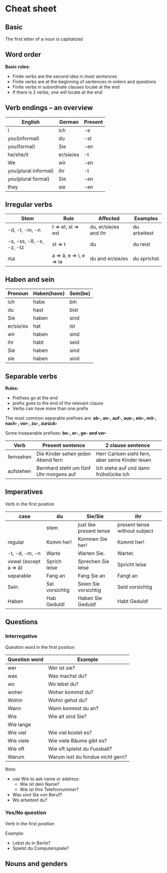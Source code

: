 # Cheat sheet

## Basic

The first letter of a noun is capitalized

## Word order

**Basic rules:**

* Finite verbs are the second idea in most sentences
* Finite verbs are at the beginning of sentences in orders and questions
* Finite verbs in subordinate clauses locate at the end
* If there is 2 verbs, one will locate at the end

## Verb endings – an overview

|English|German|Present|
|--|--|--|
|I|ich|-e|
|you(informal)|du|-st|
|you(formal)|Sie|-en|
|he/she/it|er/sie/es|-t|
|We|wir|-en|
|you(plural informal)|ihr|-t|
|you(plural formal)|Sie|-en|
|they|sie|-en|

## Irregular verbs

|Stem|Rule|Affected|Examples|
|--|--|--|--|
|-d, -t, -m, -n|t => et, st => est|du, er/sie/es and ihr|du arbeitest|
|-s, -ss, -ß, -x, -z, -tz|st => t|du|du reist|
|n\a|a => ä, e => i, e => ie|du and er/sie/es|du sprichst|

## Haben and sein

|Pronoun|Haben(have)|Sein(be)|
|--|--|--|
|ich|habe|bin|
|du|hast|bist|
|Sie|haben|sind|
|er/sie/es|hat|ist|
|wir|haben|sind|
|ihr|habt|seid|
|Sie|haben|sind|
|sie|haben|sind|

## Separable verbs

**Rules:**

* Prefixes go at the end
* prefix goes to the end of the relevant clause
* Verbs can have more than one prefix

The most common separable prefixes are: **ab-, an-, auf-, aus-, ein-, mit-, nach-, vor-, zu-, zurück-**

Some inseparable prefixes: **be-, er-, ge- and ver-**

|Verb|Present sentence|2 clause sentence|
|--|--|--|
|fernsehen|Die Kinder sehen jeden Abend fern|Herr Carlsen sieht fern, aber seine Kinder lesen|
|aufstehen|Bernhard steht um fünf Uhr morgens auf|Ich stehe auf und dann frühstücke ich|

## Imperatives

Verb in the first position

|case|du|Sie/Sie|ihr|
|--|--|--|--|
||stem|just like present tense|present tense without subject|
|regular|Komm her!|Kommen Sie her!|Kommt her!|
|-t, -d, -m, -n|Warte|Warten Sie.|Wartet.|
|vowel (except a => ä)|Sprich leise|Sprechen Sie leise|Spricht leise|
|separable|Fang an|Fang Sie an|Fangt an|
|Sein|Sei vorsichtig|Seien Sie vorsichtig|Seid vorsichtig|
|Haben|Hab Geduld!|Haben Sie Geduld!|Habt Geduld!|

## Questions

### Interrogative

Question word in the first position

|Question word|Example|
|--|--|
|wer|Wer ist sie?|
|was|Was machst du?|
|wo|Wo lebst du?|
|woher|Woher kommst du?|
|Wohin|Wohin gehst du?|
|Wann|Wann kommst du an?|
|Wie|Wie alt sind Sie?|
|Wie lange||
|Wie viel|Wie viel kostet es?|
|Wie viele|Wie viele Bäume gibt es?|
|Wie oft|Wie oft spielst du Fussball?|
|Warum|Warum isst du fondue nicht gern?|

Note:

* use Wie to ask name or address:
  * Wie ist dein Name?
  * Wie ist Ihre Telefonnummer?
* Was sind Sie von Beruf?
* Wo arbeitest du?

### Yes/No question

Verb in the first position

Example:

* Lebst du in Berlin?
* Spielst du Computerspiele?

## Nouns and genders

